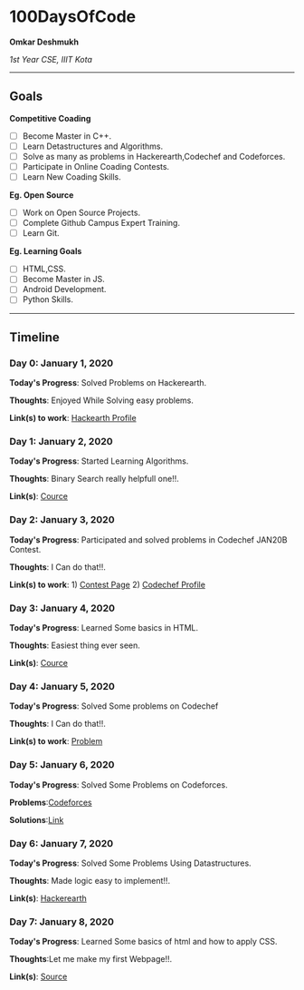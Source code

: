 # 100DaysOfCode

**Omkar Deshmukh**

*1st Year CSE, IIIT Kota*

---

## Goals

**Competitive Coading**
- [ ] Become Master in C++.
- [ ] Learn Detastructures and Algorithms.
- [ ] Solve as many as problems in Hackerearth,Codechef and Codeforces.
- [ ] Participate in Online Coading Contests.
- [ ] Learn New Coading Skills.

**Eg. Open Source**
- [ ] Work on Open Source Projects.
- [ ] Complete Github Campus Expert Training.
- [ ] Learn Git.

**Eg. Learning Goals**
- [ ] HTML,CSS.
- [ ] Become Master in JS.
- [ ] Android Development.
- [ ] Python Skills.

---


## Timeline

### Day 0: January 1, 2020 

**Today's Progress**: Solved Problems on Hackerearth.

**Thoughts**: Enjoyed While Solving easy problems.

**Link(s) to work**: [Hackearth Profile](https://www.hackerearth.com/@StreetRacer)


### Day 1: January 2, 2020 

**Today's Progress**: Started Learning Algorithms.

**Thoughts**: Binary Search really helpfull one!!.

**Link(s)**: [Cource](https://www.youtube.com/watch?v=KEEKn7Me-ms&list=PLI1t_8YX-ApvMthLj56t1Rf-Buio5Y8KL)


### Day 2: January 3, 2020 

**Today's Progress**: Participated and solved problems in Codechef JAN20B Contest.

**Thoughts**: I Can do that!!.

**Link(s) to work**: 1) [Contest Page](https://www.codechef.com/JAN20B)
                     2) [Codechef Profile](https://www.codechef.com/users/omkarvd7066)


### Day 3: January 4, 2020 

**Today's Progress**: Learned Some basics in HTML.

**Thoughts**: Easiest thing ever seen.

**Link(s)**: [Cource](https://www.youtube.com/watch?v=mjPiwCcRqFE)


### Day 4: January 5, 2020 

**Today's Progress**: Solved Some problems on Codechef

**Thoughts**: I Can do that!!.

**Link(s) to work**: [Problem](https://www.codechef.com/JAN20B/problems/DYNAMO)


### Day 5: January 6, 2020 

**Today's Progress**: Solved Some Problems on Codeforces.

**Problems**:[Codeforces](https://codeforces.com/submissions/domnic_toretto)

**Solutions**:[Link](https://github.com/HeyOmkar/CPP-Problems)


### Day 6: January 7, 2020 

**Today's Progress**: Solved Some Problems Using Datastructures.

**Thoughts**: Made logic easy to implement!!.

**Link(s)**: [Hackerearth](https://www.hackerearth.com/practice/data-structures/arrays/1-d/practice-problems/)


### Day 7: January 8, 2020 

**Today's Progress**: Learned Some basics of html and how to apply CSS.

**Thoughts**:Let me make my first Webpage!!.

**Link(s)**: [Source](https://scrimba.com/)










